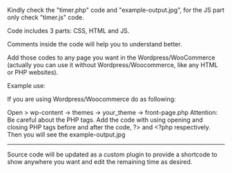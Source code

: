 Kindly check the "timer.php" code and "example-output.jpg", for the JS part only check "timer.js" code.

Code includes 3 parts: CSS, HTML and JS.

Comments inside the code will help you to understand better.

Add those codes to any page you want in the Wordpress/WooCommerce (actually you can use it without Wordpress/Woocommerce, like any HTML or PHP websites).

Example use: 

If you are using Wordpress/Woocommerce do as following:

Open > wp-content -> themes -> your_theme -> front-page.php
Attention: Be  careful about the PHP tags.
Add the code with using opening and closing PHP tags before and after the code, ?> and <?php respectively.
Then you will see the example-output.jpg
              
            
-----
Source code will be updated as a custom plugin to provide a shortcode to show anywhere you want and edit the remaining time as desired.
